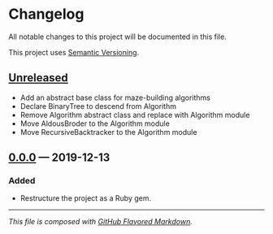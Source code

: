 # Changelog
All notable changes to this project will be documented in this file.

This project uses [Semantic Versioning][sv].

## [Unreleased][new]
- Add an abstract base class for maze-building algorithms
- Declare BinaryTree to descend from Algorithm
- Remove Algorithm abstract class and replace with Algorithm module
- Move AldousBroder to the Algorithm module
- Move RecursiveBacktracker to the Algorithm module

## [0.0.0][0.0.0] — 2019-12-13
### Added
- Restructure the project as a Ruby gem.

---
_This file is composed with [GitHub Flavored Markdown][gfm]._

[gfm]: https://github.github.com/gfm/
[sv]: https://semver.org

[new]: https://github.com/petejh/knossos/compare/HEAD..v0.0.0
[0.0.0]: https://github.com/petejh/knossos/releases/tag/v0.0.0

